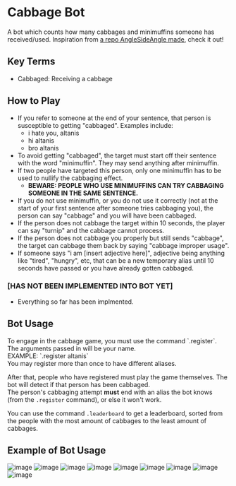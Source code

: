# Cabbage Bot
A bot which counts how many cabbages and minimuffins someone has received/used.
Inspiration from [a repo AngleSideAngle made](https://github.com/AngleSideAngle/Cabbage), check it out!

## Key Terms
- Cabbaged: Receiving a cabbage

## How to Play
- If you refer to someone at the end of your sentence, that person is susceptible to getting "cabbaged". Examples include:
    - i hate you, altanis
    - hi altanis
    - bro altanis
- To avoid getting "cabbaged", the target must start off their sentence with the word "minimuffin". They may send anything after minimuffin.
- If two people have targeted this person, only one minimuffin has to be used to nullify the cabbaging effect.
    - **BEWARE: PEOPLE WHO USE MINIMUFFINS CAN TRY CABBAGING SOMEONE IN THE SAME SENTENCE.**
- If you do not use minimuffin, or you do not use it correctly (not at the start of your first sentence after someone tries cabbaging you), the person can say "cabbage" and you will have been cabbaged.
- If the person does not cabbage the target within 10 seconds, the player can say "turnip" and the cabbage cannot process.
- If the person does not cabbage you properly but still sends "cabbage", the target can cabbage them back by saying "cabbage improper usage".
- If someone says "i am [insert adjective here]", adjective being anything like "tired", "hungry", etc, that can be a new temporary alias until 10 seconds have passed or you have already gotten cabbaged.
    
### [HAS NOT BEEN IMPLEMENTED INTO BOT YET]
- Everything so far has been implmented.

## Bot Usage
<p>To engage in the cabbage game, you must use the command `.register`. The arguments passed in will be your name.<br>
EXAMPLE: `.register altanis`<br>
You may register more than once to have different aliases.<br>

After that, people who have registered must play the game themselves. The bot will detect if that person has been cabbaged.<br>
The person's cabbaging attempt **must** end with an alias the bot knows (from  the `.register` command), or else it won't work.<p>

You can use the command `.leaderboard` to get a leaderboard, sorted from the people with the most amount of cabbages to the least amount of cabbages.

## Example of Bot Usage
![image](https://user-images.githubusercontent.com/38045884/179511101-20827416-3c80-4aba-98fc-ac629875bd3c.png)
![image](https://user-images.githubusercontent.com/38045884/179521595-b1813221-f78f-455f-9be3-3543ed57655d.png)
![image](https://user-images.githubusercontent.com/38045884/179521626-c8fee93f-7367-4dcb-80a0-a8648ce00683.png)
![image](https://user-images.githubusercontent.com/38045884/179521733-d4e87984-12f6-46b8-9fb2-11f40152f207.png)
![image](https://user-images.githubusercontent.com/38045884/179521757-4da6ebed-7da0-4c89-880d-27b67210b4c9.png)
![image](https://user-images.githubusercontent.com/38045884/179523568-f5e47e88-d8f1-4cac-9423-f1a14677dbf6.png)
![image](https://user-images.githubusercontent.com/38045884/179523593-d1df8329-3e61-4b68-ac3e-1e8165ba9dd0.png)
![image](https://user-images.githubusercontent.com/38045884/179523653-832dd017-b6bd-4bbd-9fa1-461324a5035e.png)
![image](https://user-images.githubusercontent.com/38045884/179525585-df7c435e-2e30-4f18-b756-00cd845e5611.png)
